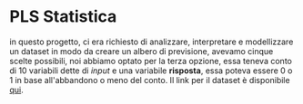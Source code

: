 # PLS Statistica

in questo progetto, ci era richiesto di analizzare, interpretare e modellizzare un dataset in modo da creare un albero di previsione, avevamo cinque scelte possibili, noi abbiamo optato per la terza opzione, essa teneva conto di 10 variabili dette di  *input* e una variabile **risposta**, essa poteva essere 0 o 1 in base all'abbandono o meno del conto. Il link per il dataset è disponibile <a href="https://www.kaggle.com/datasets/gauravtopre/bank-customer-churn-dataset" target="_blank">qui</a>.
